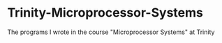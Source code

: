 # Trinity-Microprocessor-Systems
The programs I wrote in the course "Microprocessor Systems" at Trinity
